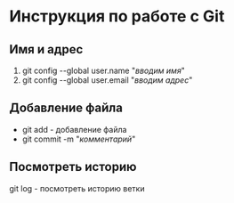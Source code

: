 # Инструкция по работе с Git
## Имя и адрес
1. git config --global user.name "*вводим имя*"
2. git config --global user.email "*вводим адрес*"
## Добавление файла
- git add  - добавление файла
- git commit -m "*комментарий*"
## Посмотреть историю 
git log - посмотреть историю ветки